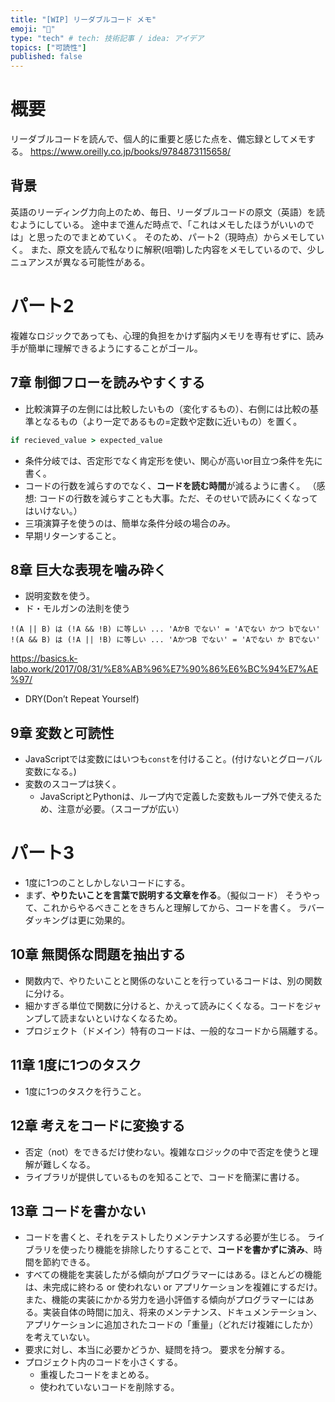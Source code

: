 ```yaml
---
title: "[WIP] リーダブルコード メモ"
emoji: "📑"
type: "tech" # tech: 技術記事 / idea: アイデア
topics: ["可読性"]
published: false
---
```


# 概要
リーダブルコードを読んで、個人的に重要と感じた点を、備忘録としてメモする。
https://www.oreilly.co.jp/books/9784873115658/

## 背景
英語のリーディング力向上のため、毎日、リーダブルコードの原文（英語）を読むようにしている。
途中まで進んだ時点で、「これはメモしたほうがいいのでは」と思ったのでまとめていく。
そのため、パート2（現時点）からメモしていく。
また、原文を読んで私なりに解釈(咀嚼)した内容をメモしているので、少しニュアンスが異なる可能性がある。


# パート2
複雑なロジックであっても、心理的負担をかけず脳内メモリを専有せずに、読み手が簡単に理解できるようにすることがゴール。

## 7章 制御フローを読みやすくする
- 比較演算子の左側には比較したいもの（変化するもの）、右側には比較の基準となるもの（より一定であるもの=定数や定数に近いもの）を置く。
```ruby
if recieved_value > expected_value
```

- 条件分岐では、否定形でなく肯定形を使い、関心が高いor目立つ条件を先に書く。
- コードの行数を減らすのでなく、**コードを読む時間**が減るように書く。
  （感想: コードの行数を減らすことも大事。ただ、そのせいで読みにくくなってはいけない。）
- 三項演算子を使うのは、簡単な条件分岐の場合のみ。
- 早期リターンすること。

## 8章 巨大な表現を噛み砕く
- 説明変数を使う。
- ド・モルガンの法則を使う
```
!(A || B) は (!A && !B) に等しい ... 'AかB でない' = 'Aでない かつ bでない'
!(A && B) は (!A || !B) に等しい ... 'AかつB でない' = 'Aでない か Bでない'
```
https://basics.k-labo.work/2017/08/31/%E8%AB%96%E7%90%86%E6%BC%94%E7%AE%97/

- DRY(Don’t Repeat Yourself)

## 9章 変数と可読性
- JavaScriptでは変数にはいつも`const`を付けること。(付けないとグローバル変数になる。)
- 変数のスコープは狭く。
  - JavaScriptとPythonは、ループ内で定義した変数もループ外で使えるため、注意が必要。（スコープが広い）

# パート3
- 1度に1つのことしかしないコードにする。
- まず、**やりたいことを言葉で説明する文章を作る**。（擬似コード）
  そうやって、これからやるべきことをきちんと理解してから、コードを書く。
  ラバーダッキングは更に効果的。

## 10章 無関係な問題を抽出する
- 関数内で、やりたいことと関係のないことを行っているコードは、別の関数に分ける。
- 細かすぎる単位で関数に分けると、かえって読みにくくなる。コードをジャンプして読まないといけなくなるため。
- プロジェクト（ドメイン）特有のコードは、一般的なコードから隔離する。

## 11章 1度に1つのタスク
- 1度に1つのタスクを行うこと。

## 12章 考えをコードに変換する
- 否定（not）をできるだけ使わない。複雑なロジックの中で否定を使うと理解が難しくなる。
- ライブラリが提供しているものを知ることで、コードを簡潔に書ける。

## 13章 コードを書かない
- コードを書くと、それをテストしたりメンテナンスする必要が生じる。
  ライブラリを使ったり機能を排除したりすることで、**コードを書かずに済み**、時間を節約できる。
- すべての機能を実装したがる傾向がプログラマーにはある。ほとんどの機能は、未完成に終わる or 使われない or アプリケーションを複雑にするだけ。
  また、機能の実装にかかる労力を過小評価する傾向がプログラマーにはある。実装自体の時間に加え、将来のメンテナンス、ドキュメンテーション、アプリケーションに追加されたコードの「重量」（どれだけ複雑にしたか）を考えていない。
- 要求に対し、本当に必要かどうか、疑問を持つ。
  要求を分解する。
- プロジェクト内のコードを小さくする。
  - 重複したコードをまとめる。
  - 使われていないコードを削除する。
